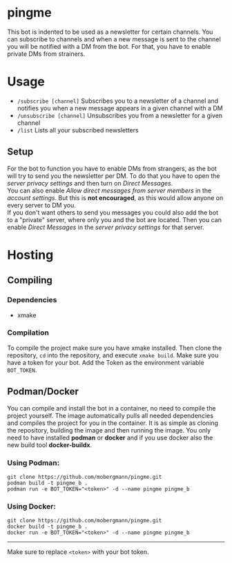 # pingme
This bot is indented to be used as a newsletter for certain channels.
You can subscribe to channels and when a new message is sent to the channel you will be notified with a DM from the bot.
For that, you have to enable private DMs from strainers.

# Usage
- `/subscribe [channel]` Subscribes you to a newsletter of a channel and notifies you when a new message appears in a given channel with a DM
- `/unsubscribe [channel]` Unsubscribes you from a newsletter for a given channel
- `/list` Lists all your subscribed newsletters

## Setup
For the bot to function you have to enable DMs from strangers, as the bot will try to send you the newsletter per DM.
To do that you have to open the _server privacy settings_ and then turn on _Direct Messages_.  
You can also enable _Allow direct messages from server members_ in the _account settings_. 
But this is **not encouraged**, as this would allow anyone on every server to DM you.  
If you don't want others to send you messages you could also add the bot to a "private" server, where only you and the bot are located.
Then you can enable _Direct Messages_ in the _server privacy settings_ for that server.

# Hosting
## Compiling
### Dependencies
- xmake

### Compilation
To compile the project make sure you have xmake installed.
Then clone the repository, `cd` into the repository, and execute `xmake build`.
Make sure you have a token for your bot.
Add the Token as the environment variable `BOT_TOKEN`.

## Podman/Docker
You can compile and install the bot in a container, no need to compile the project yourself.
The image automatically pulls all needed dependencies and compiles the project for you in the container.
It is as simple as cloning the repository, building the image and then running the image.
You only need to have installed **podman** or **docker** and if you use docker also the new build tool **docker-buildx**.

### Using Podman:
```
git clone https://github.com/mobergmann/pingme.git
podman build -t pingme_b .
podman run -e BOT_TOKEN="<token>" -d --name pingme pingme_b
```

### Using Docker:
```
git clone https://github.com/mobergmann/pingme.git
docker build -t pingme_b .
docker run -e BOT_TOKEN="<token>" -d --name pingme pingme_b
```

---

Make sure to replace `<token>` with your bot token.

